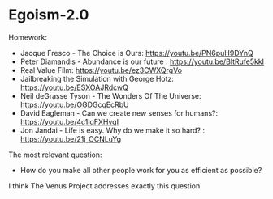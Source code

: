 # Egoism-2.0

Homework:
- Jacque Fresco - The Choice is Ours: https://youtu.be/PN6puH9DYnQ
- Peter Diamandis - Abundance is our future : https://youtu.be/BltRufe5kkI
- Real Value Film: https://youtu.be/ez3CWXQrgVo
- Jailbreaking the Simulation with George Hotz: https://youtu.be/ESXOAJRdcwQ
- Neil deGrasse Tyson - The Wonders Of The Universe: https://youtu.be/OGDGcqEcRbU
- David Eagleman - Can we create new senses for humans?: https://youtu.be/4c1lqFXHvqI
- Jon Jandai - Life is easy. Why do we make it so hard? : https://youtu.be/21j_OCNLuYg

The most relevant question: 
- How do you make all other people work for you as efficient as possible? 

I think The Venus Project addresses exactly this question.
